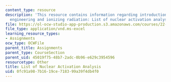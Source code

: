 ```yaml
---
content_type: resource
description: 'This resource contains information regarding introduction to nuclear
  engineering and ionizing radiation: List of nuclear activation analysis.'
file: https://ol-ocw-studio-app-production.s3.amazonaws.com/courses/22-01-introduction-to-nuclear-engineering-and-ionizing-radiation-fall-2016/0fc91a987b1619ce718399a39f4db4f0_ps5_NAA.xls
file_type: application/vnd.ms-excel
learning_resource_types:
- Assignments
ocw_type: OCWFile
parent_title: Assignments
parent_type: CourseSection
parent_uid: 45019f75-48b7-2adc-0b96-e629c3954596
resourcetype: Other
title: List of Nuclear Activation Analysis
uid: 0fc91a98-7b16-19ce-7183-99a39f4db4f0
---
```

